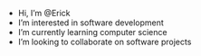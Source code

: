 - Hi, I’m @Erick
- I’m interested in software development
- I’m currently learning computer science
- I’m looking to collaborate on software projects
